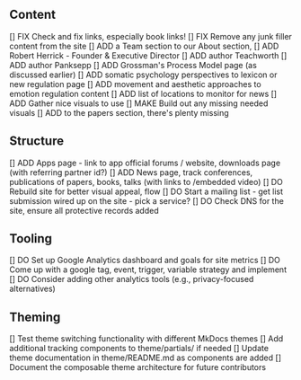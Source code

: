 ## Content
[] FIX Check and fix links, especially book links!
[] FIX Remove any junk filler content from the site
[] ADD a Team section to our About section, 
[] ADD Robert Herrick - Founder & Executive Director
[] ADD author Teachworth
[] ADD author Panksepp
[] ADD Grossman's Process Model page (as discussed earlier)
[] ADD somatic psychology perspectives to lexicon or new regulation page
[] ADD movement and aesthetic approaches to emotion regulation content
[] ADD list of locations to monitor for news
[] ADD Gather nice visuals to use
[] MAKE Build out any missing needed visuals
[] ADD to the papers section, there's plenty missing

## Structure
[] ADD Apps page - link to app official forums / website, downloads page (with referring partner id?)
[] ADD News page, track conferences, publications of papers, books, talks (with links to /embedded video)
[] DO  Rebuild site for better visual appeal, flow
[] DO  Start a mailing list - get list submission wired up on the site - pick a service?
[] DO  Check DNS for the site, ensure all protective records added

## Tooling
[] DO  Set up Google Analytics dashboard and goals for site metrics
[] DO  Come up with a google tag, event, trigger, variable strategy and implement
[] DO  Consider adding other analytics tools (e.g., privacy-focused alternatives)

## Theming
[] Test theme switching functionality with different MkDocs themes
[] Add additional tracking components to theme/partials/ if needed
[] Update theme documentation in theme/README.md as components are added
[] Document the composable theme architecture for future contributors


